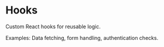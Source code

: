 # Hooks

Custom React hooks for reusable logic.

Examples: Data fetching, form handling, authentication checks.